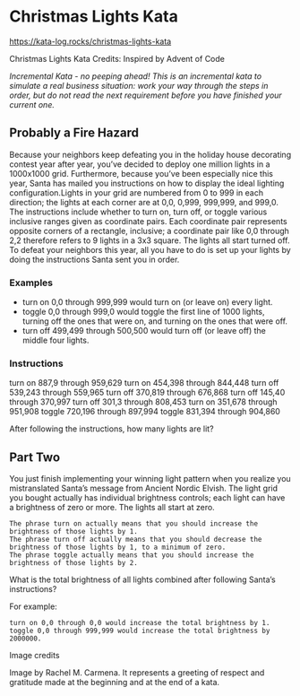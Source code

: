 # Christmas Lights Kata #

<https://kata-log.rocks/christmas-lights-kata>

Christmas Lights Kata
Credits: Inspired by Advent of Code

_Incremental Kata - no peeping ahead!_
_This is an incremental kata to simulate a real business situation: work your way through the steps in order, but do not read the next requirement before you have finished your current one._

## Probably a Fire Hazard ##

Because your neighbors keep defeating you in the holiday house decorating contest year after year, you’ve decided to deploy one million lights in a 1000x1000 grid. Furthermore, because you’ve been especially nice this year, Santa has mailed you instructions on how to display the ideal lighting configuration.Lights in your grid are numbered from 0 to 999 in each direction; the lights at each corner are at 0,0, 0,999, 999,999, and 999,0. The instructions include whether to turn on, turn off, or toggle various inclusive ranges given as coordinate pairs. Each coordinate pair represents opposite corners of a rectangle, inclusive; a coordinate pair like 0,0 through 2,2 therefore refers to 9 lights in a 3x3 square. The lights all start turned off. To defeat your neighbors this year, all you have to do is set up your lights by doing the instructions Santa sent you in order.

### Examples ###

- turn on 0,0 through 999,999 would turn on (or leave on) every light.
- toggle 0,0 through 999,0 would toggle the first line of 1000 lights, turning off the ones that were on, and turning on the ones that were off.
- turn off 499,499 through 500,500 would turn off (or leave off) the middle four lights.

### Instructions ###

  turn on 887,9 through 959,629
  turn on 454,398 through 844,448
  turn off 539,243 through 559,965
  turn off 370,819 through 676,868
  turn off 145,40 through 370,997
  turn off 301,3 through 808,453
  turn on 351,678 through 951,908
  toggle 720,196 through 897,994
  toggle 831,394 through 904,860

After following the instructions, how many lights are lit?

## Part Two ##

You just finish implementing your winning light pattern when you realize you mistranslated Santa’s message from Ancient Nordic Elvish. The light grid you bought actually has individual brightness controls; each light can have a brightness of zero or more. The lights all start at zero.

    The phrase turn on actually means that you should increase the brightness of those lights by 1.
    The phrase turn off actually means that you should decrease the brightness of those lights by 1, to a minimum of zero.
    The phrase toggle actually means that you should increase the brightness of those lights by 2.

What is the total brightness of all lights combined after following Santa’s instructions?

For example:

    turn on 0,0 through 0,0 would increase the total brightness by 1.
    toggle 0,0 through 999,999 would increase the total brightness by 2000000.

Image credits

Image by Rachel M. Carmena. It represents a greeting of respect and gratitude made at the beginning and at the end of a kata.
